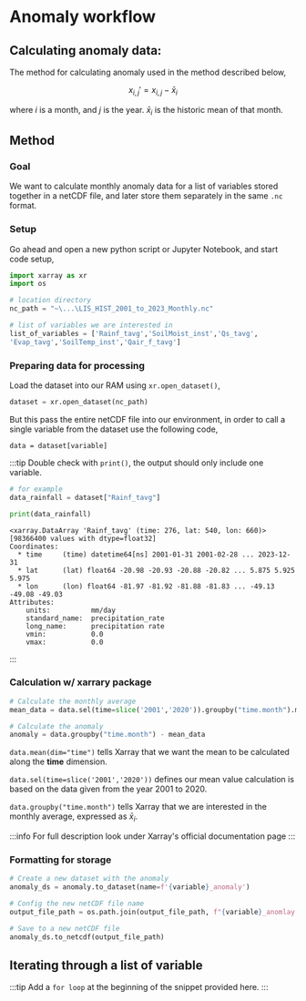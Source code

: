 # Anomaly workflow

## Calculating anomaly data:

The method for calculating anomaly used in the method described below,

$$
x_{i, j}' = x_{i,j} - \bar{x}_i
$$

where $i$ is a month, and $j$ is the year. $\bar{x}_i$ is the historic mean of that month.

## Method

### Goal
We want to calculate monthly anomaly data for a list of variables stored together in a netCDF file, and later store them separately in the same `.nc` format.

### Setup

Go ahead and open a new python script or Jupyter Notebook, and start code setup,
```python title="main.py"
import xarray as xr
import os

# location directory
nc_path = "~\...\LIS_HIST_2001_to_2023_Monthly.nc" 

# list of variables we are interested in
list_of_variables = ['Rainf_tavg','SoilMoist_inst','Qs_tavg', 
'Evap_tavg','SoilTemp_inst','Qair_f_tavg']

```

### Preparing data for processing
Load the dataset into our RAM using `xr.open_dataset()`, 
```python
dataset = xr.open_dataset(nc_path)
```
But this pass the entire netCDF file into our environment, in order to call a single variable from the dataset use the following code,
```
data = dataset[variable]
```

:::tip
Double check with `print()`, the output should only include one variable.
```python
# for example
data_rainfall = dataset["Rainf_tavg"]

print(data_rainfall)
```

```terminal title="Python 3"
<xarray.DataArray 'Rainf_tavg' (time: 276, lat: 540, lon: 660)>
[98366400 values with dtype=float32]
Coordinates:
  * time     (time) datetime64[ns] 2001-01-31 2001-02-28 ... 2023-12-31
  * lat      (lat) float64 -20.98 -20.93 -20.88 -20.82 ... 5.875 5.925 5.975
  * lon      (lon) float64 -81.97 -81.92 -81.88 -81.83 ... -49.13 -49.08 -49.03
Attributes:
    units:          mm/day
    standard_name:  precipitation_rate
    long_name:      precipitation rate
    vmin:           0.0
    vmax:           0.0

```
:::


### Calculation w/ xarrary package


```python title="main.py"
# Calculate the monthly average
mean_data = data.sel(time=slice('2001','2020')).groupby("time.month").mean(dim='time')

# Calculate the anomaly
anomaly = data.groupby("time.month") - mean_data
```

`data.mean(dim="time")` tells Xarray that we want the mean to be calculated along the **time** dimension. 

`data.sel(time=slice('2001','2020'))` defines our mean value calculation is based on the data given from the year 2001 to 2020.

`data.groupby("time.month")` tells Xarray that we are interested in the monthly average, expressed as $\bar{x}_i$.

:::info
For full description look under Xarray's official documentation page
:::

### Formatting for storage

```python title="main.py"
# Create a new dataset with the anomaly
anomaly_ds = anomaly.to_dataset(name=f'{variable}_anomaly')

# Config the new netCDF file name
output_file_path = os.path.join(output_file_path, f"{variable}_anomlay.nc")

# Save to a new netCDF file
anomaly_ds.to_netcdf(output_file_path)
```


## Iterating through a list of variable
:::tip
Add a `for loop` at the beginning of the snippet provided here.
:::

